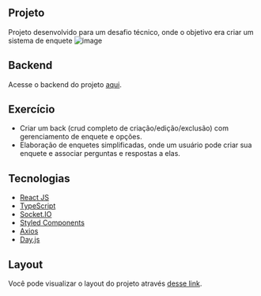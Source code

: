
## Projeto
Projeto desenvolvido para um desafio técnico, onde o objetivo era criar um sistema de enquete
![image](https://github.com/Evandromck/opinio-front-end/assets/64655153/aba2b5f3-d133-478e-8828-1db43122dd50)


## Backend
Acesse o backend do projeto [aqui](https://github.com/Evandromck/opinio).

## Exercício
- Criar um back (crud completo de criação/edição/exclusão) com gerenciamento de enquete e opções.
- Elaboração de
enquetes simplificadas, onde um usuário pode criar sua enquete e associar perguntas e
respostas a elas.

## Tecnologias

- [React JS](https://pt-br.reactjs.org/)
- [TypeScript](https://www.typescriptlang.org/)
- [Socket.IO](https://socket.io/)
- [Styled Components](https://styled-components.com/)
- [Axios](https://axios-http.com)
- [Day.js](https://day.js.org/)

## Layout
Você pode visualizar o layout do projeto através [desse link](https://opinio-front-end.vercel.app).

